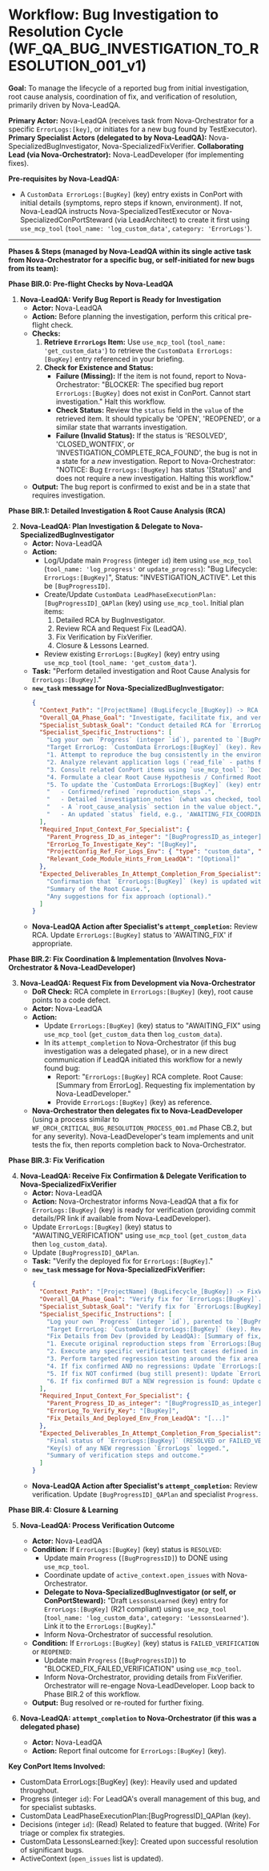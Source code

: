 # Workflow: Bug Investigation to Resolution Cycle (WF_QA_BUG_INVESTIGATION_TO_RESOLUTION_001_v1)

**Goal:** To manage the lifecycle of a reported bug from initial investigation, root cause analysis, coordination of fix, and verification of resolution, primarily driven by Nova-LeadQA.

**Primary Actor:** Nova-LeadQA (receives task from Nova-Orchestrator for a specific `ErrorLogs:[key]`, or initiates for a new bug found by TestExecutor).
**Primary Specialist Actors (delegated to by Nova-LeadQA):** Nova-SpecializedBugInvestigator, Nova-SpecializedFixVerifier.
**Collaborating Lead (via Nova-Orchestrator):** Nova-LeadDeveloper (for implementing fixes).

**Pre-requisites by Nova-LeadQA:**
- A `CustomData ErrorLogs:[BugKey]` (key) entry exists in ConPort with initial details (symptoms, repro steps if known, environment). If not, Nova-LeadQA instructs Nova-SpecializedTestExecutor or Nova-SpecializedConPortSteward (via LeadArchitect) to create it first using `use_mcp_tool` (`tool_name: 'log_custom_data'`, `category: 'ErrorLogs'`).

---

**Phases & Steps (managed by Nova-LeadQA within its single active task from Nova-Orchestrator for a specific bug, or self-initiated for new bugs from its team):**

**Phase BIR.0: Pre-flight Checks by Nova-LeadQA**

1.  **Nova-LeadQA: Verify Bug Report is Ready for Investigation**
    *   **Actor:** Nova-LeadQA
    *   **Action:** Before planning the investigation, perform this critical pre-flight check.
    *   **Checks:**
        1.  **Retrieve `ErrorLogs` Item:** Use `use_mcp_tool` (`tool_name: 'get_custom_data'`) to retrieve the `CustomData ErrorLogs:[BugKey]` entry referenced in your briefing.
        2.  **Check for Existence and Status:**
            - **Failure (Missing):** If the item is not found, report to Nova-Orchestrator: "BLOCKER: The specified bug report `ErrorLogs:[BugKey]` does not exist in ConPort. Cannot start investigation." Halt this workflow.
            - **Check Status:** Review the `status` field in the `value` of the retrieved item. It should typically be 'OPEN', 'REOPENED', or a similar state that warrants investigation.
            - **Failure (Invalid Status):** If the status is 'RESOLVED', 'CLOSED_WONTFIX', or 'INVESTIGATION_COMPLETE_RCA_FOUND', the bug is not in a state for a *new* investigation. Report to Nova-Orchestrator: "NOTICE: Bug `ErrorLogs:[BugKey]` has status '[Status]' and does not require a new investigation. Halting this workflow."
    *   **Output:** The bug report is confirmed to exist and be in a state that requires investigation.

**Phase BIR.1: Detailed Investigation & Root Cause Analysis (RCA)**

2.  **Nova-LeadQA: Plan Investigation & Delegate to Nova-SpecializedBugInvestigator**
    *   **Actor:** Nova-LeadQA
    *   **Action:**
        *   Log/Update main `Progress` (integer `id`) item using `use_mcp_tool` (`tool_name: 'log_progress'` or `update_progress`): "Bug Lifecycle: `ErrorLogs:[BugKey]`", Status: "INVESTIGATION_ACTIVE". Let this be `[BugProgressID]`.
        *   Create/Update `CustomData LeadPhaseExecutionPlan:[BugProgressID]_QAPlan` (key) using `use_mcp_tool`. Initial plan items:
            1.  Detailed RCA by BugInvestigator.
            2.  Review RCA and Request Fix (LeadQA).
            3.  Fix Verification by FixVerifier.
            4.  Closure & Lessons Learned.
        *   Review existing `ErrorLogs:[BugKey]` (key) entry using `use_mcp_tool` (`tool_name: 'get_custom_data'`).
    *   **Task:** "Perform detailed investigation and Root Cause Analysis for `ErrorLogs:[BugKey]`."
    *   **`new_task` message for Nova-SpecializedBugInvestigator:**
        ```json
        {
          "Context_Path": "[ProjectName] (BugLifecycle_[BugKey]) -> RCA (BugInvestigator)",
          "Overall_QA_Phase_Goal": "Investigate, facilitate fix, and verify `ErrorLogs:[BugKey]`.",
          "Specialist_Subtask_Goal": "Conduct detailed RCA for `ErrorLogs:[BugKey]` ([Symptom_From_ErrorLog]).",
          "Specialist_Specific_Instructions": [
            "Log your own `Progress` (integer `id`), parented to `[BugProgressID_as_integer]`, using `use_mcp_tool` (`tool_name: 'log_progress'`, `arguments: {\"workspace_id\": \"ACTUAL_WORKSPACE_ID\", \"status\": \"IN_PROGRESS\", \"description\": \"Subtask: RCA for ErrorLogs:[BugKey]\", \"parent_id\": [BugProgressID_as_integer]} `).",
            "Target ErrorLog: `CustomData ErrorLogs:[BugKey]` (key). Review all current details using `use_mcp_tool` (`tool_name: 'get_custom_data'`, `arguments: {\"workspace_id\": \"ACTUAL_WORKSPACE_ID\", \"category\": \"ErrorLogs\", \"key\": \"[BugKey]\"}`).",
            "1. Attempt to reproduce the bug consistently in the environment specified in the ErrorLog or `ProjectConfig:ActiveConfig.testing.regression_env_url`.",
            "2. Analyze relevant application logs (`read_file` - paths from `ProjectConfig:ActiveConfig.logging.paths` or ErrorLog), system logs, and if necessary, inspect related source code (read-only using `search_files`, `list_code_definition_names`) to identify failure points.",
            "3. Consult related ConPort items using `use_mcp_tool`: `Decisions` (integer `id`), `SystemArchitecture` (key), `APIEndpoints` (key), recent `Progress` (integer `id`) on related features that might have introduced the bug (use `get_linked_items` on ErrorLog or related features if links exist).",
            "4. Formulate a clear Root Cause Hypothesis / Confirmed Root Cause.",
            "5. To update the `CustomData ErrorLogs:[BugKey]` (key) entry: First use `get_custom_data` to retrieve the current object. Then, create a new JSON object by modifying the retrieved value. Finally, use `log_custom_data` to overwrite the entry with your updated object. The `arguments` for the `log_custom_data` call must be: `{\"workspace_id\": \"ACTUAL_WORKSPACE_ID\", \"category\": \"ErrorLogs\", \"key\": \"[BugKey]\", \"value\": { /* your_complete_updated_R20_object */ }}`. The updated object MUST include:",
            "   - Confirmed/refined `reproduction_steps`.",
            "   - Detailed `investigation_notes` (what was checked, tools used, findings).",
            "   - A `root_cause_analysis` section in the value object.",
            "   - An updated `status` field, e.g., 'AWAITING_FIX_COORDINATION' or 'INVESTIGATION_BLOCKED_NEED_MORE_INFO'."
          ],
          "Required_Input_Context_For_Specialist": {
            "Parent_Progress_ID_as_integer": "[BugProgressID_as_integer]",
            "ErrorLog_To_Investigate_Key": "[BugKey]",
            "ProjectConfig_Ref_For_Logs_Env": { "type": "custom_data", "category": "ProjectConfig", "key": "ActiveConfig", "fields_needed": ["logging", "testing"] },
            "Relevant_Code_Module_Hints_From_LeadQA": "[Optional]"
          },
          "Expected_Deliverables_In_Attempt_Completion_From_Specialist": [
            "Confirmation that `ErrorLogs:[BugKey]` (key) is updated with RCA.",
            "Summary of the Root Cause.",
            "Any suggestions for fix approach (optional)."
          ]
        }
        ```
    *   **Nova-LeadQA Action after Specialist's `attempt_completion`:** Review RCA. Update `ErrorLogs:[BugKey]` status to 'AWAITING_FIX' if appropriate.

**Phase BIR.2: Fix Coordination & Implementation (Involves Nova-Orchestrator & Nova-LeadDeveloper)**

3.  **Nova-LeadQA: Request Fix from Development via Nova-Orchestrator**
    *   **DoR Check:** RCA complete in `ErrorLogs:[BugKey]` (key), root cause points to a code defect.
    *   **Actor:** Nova-LeadQA
    *   **Action:**
        *   Update `ErrorLogs:[BugKey]` (key) status to "AWAITING_FIX" using `use_mcp_tool` (`get_custom_data` then `log_custom_data`).
        *   In its `attempt_completion` to Nova-Orchestrator (if this bug investigation was a delegated phase), or in a new direct communication if LeadQA initiated this workflow for a newly found bug:
            *   Report: "`ErrorLogs:[BugKey]` RCA complete. Root Cause: [Summary from ErrorLog]. Requesting fix implementation by Nova-LeadDeveloper."
            *   Provide `ErrorLogs:[BugKey]` (key) as reference.
    *   **Nova-Orchestrator then delegates fix to Nova-LeadDeveloper** (using a process similar to `WF_ORCH_CRITICAL_BUG_RESOLUTION_PROCESS_001.md` Phase CB.2, but for any severity). Nova-LeadDeveloper's team implements and unit tests the fix, then reports completion back to Nova-Orchestrator.

**Phase BIR.3: Fix Verification**

4.  **Nova-LeadQA: Receive Fix Confirmation & Delegate Verification to Nova-SpecializedFixVerifier**
    *   **Actor:** Nova-LeadQA
    *   **Action:** Nova-Orchestrator informs Nova-LeadQA that a fix for `ErrorLogs:[BugKey]` (key) is ready for verification (providing commit details/PR link if available from Nova-LeadDeveloper).
    *   Update `ErrorLogs:[BugKey]` (key) status to "AWAITING_VERIFICATION" using `use_mcp_tool` (`get_custom_data` then `log_custom_data`).
    *   Update `[BugProgressID]_QAPlan`.
    *   **Task:** "Verify the deployed fix for `ErrorLogs:[BugKey]`."
    *   **`new_task` message for Nova-SpecializedFixVerifier:**
        ```json
        {
          "Context_Path": "[ProjectName] (BugLifecycle_[BugKey]) -> FixVerification (FixVerifier)",
          "Overall_QA_Phase_Goal": "Verify fix for `ErrorLogs:[BugKey]`.",
          "Specialist_Subtask_Goal": "Verify fix for `ErrorLogs:[BugKey]` ([Symptom_From_ErrorLog]).",
          "Specialist_Specific_Instructions": [
            "Log your own `Progress` (integer `id`), parented to `[BugProgressID_as_integer]`, using `use_mcp_tool` (`tool_name: 'log_progress'`).",
            "Target ErrorLog: `CustomData ErrorLogs:[BugKey]` (key). Review original issue and RCA using `use_mcp_tool` (`tool_name: 'get_custom_data'`).",
            "Fix Details from Dev (provided by LeadQA): [Summary of fix, commit ID, deployed environment info].",
            "1. Execute original reproduction steps from `ErrorLogs:[BugKey]`. Confirm issue is GONE.",
            "2. Execute any specific verification test cases defined in the `ErrorLogs` (key) or related `TestPlans` (key).",
            "3. Perform targeted regression testing around the fix area to check for new issues.",
            "4. If fix confirmed AND no regressions: Update `ErrorLogs:[BugKey]` (key). First `get_custom_data`, then `log_custom_data` with a new value object where `status` is `RESOLVED` and you've added detailed `verification_notes` (what was tested, build version).",
            "5. If fix NOT confirmed (bug still present): Update `ErrorLogs:[BugKey]` (key) status to `FAILED_VERIFICATION` (or `REOPENED`) using the `get`/`log` pattern, adding detailed failure notes.",
            "6. If fix confirmed BUT a NEW regression is found: Update original `ErrorLogs:[BugKey]` status to `RESOLVED` with notes about the regression. Then, log the NEW regression as a separate `CustomData ErrorLogs:[new_key]` entry (R20 compliant, including `source_task_id` as your current `Progress` ID string) using `use_mcp_tool` (`tool_name: 'log_custom_data'`)."
          ],
          "Required_Input_Context_For_Specialist": {
            "Parent_Progress_ID_as_integer": "[BugProgressID_as_integer]",
            "ErrorLog_To_Verify_Key": "[BugKey]",
            "Fix_Details_And_Deployed_Env_From_LeadQA": "[...]"
          },
          "Expected_Deliverables_In_Attempt_Completion_From_Specialist": [
            "Final status of `ErrorLogs:[BugKey]` (RESOLVED or FAILED_VERIFICATION/REOPENED).",
            "Key(s) of any NEW regression `ErrorLogs` logged.",
            "Summary of verification steps and outcome."
          ]
        }
        ```
    *   **Nova-LeadQA Action after Specialist's `attempt_completion`:** Review verification. Update `[BugProgressID]_QAPlan` and specialist `Progress`.

**Phase BIR.4: Closure & Learning**

5.  **Nova-LeadQA: Process Verification Outcome**
    *   **Actor:** Nova-LeadQA
    *   **Condition:** If `ErrorLogs:[BugKey]` (key) status is `RESOLVED`:
        *   Update main `Progress` (`[BugProgressID]`) to DONE using `use_mcp_tool`.
        *   Coordinate update of `active_context.open_issues` with Nova-Orchestrator.
        *   **Delegate to Nova-SpecializedBugInvestigator (or self, or ConPortSteward):** "Draft `LessonsLearned` (key) entry for `ErrorLogs:[BugKey]` (R21 compliant) using `use_mcp_tool` (`tool_name: 'log_custom_data'`, `category: 'LessonsLearned'`). Link it to the `ErrorLogs:[BugKey]`."
        *   Inform Nova-Orchestrator of successful resolution.
    *   **Condition:** If `ErrorLogs:[BugKey]` (key) status is `FAILED_VERIFICATION` or `REOPENED`:
        *   Update main `Progress` (`[BugProgressID]`) to "BLOCKED_FIX_FAILED_VERIFICATION" using `use_mcp_tool`.
        *   Inform Nova-Orchestrator, providing details from FixVerifier. Orchestrator will re-engage Nova-LeadDeveloper. Loop back to Phase BIR.2 of this workflow.
    *   **Output:** Bug resolved or re-routed for further fixing.

6.  **Nova-LeadQA: `attempt_completion` to Nova-Orchestrator (if this was a delegated phase)**
    *   **Actor:** Nova-LeadQA
    *   **Action:** Report final outcome for `ErrorLogs:[BugKey]` (key).

**Key ConPort Items Involved:**
- CustomData ErrorLogs:[BugKey] (key): Heavily used and updated throughout.
- Progress (integer `id`): For LeadQA's overall management of this bug, and for specialist subtasks.
- CustomData LeadPhaseExecutionPlan:[BugProgressID]_QAPlan (key).
- Decisions (integer `id`): (Read) Related to feature that bugged. (Write) For triage or complex fix strategies.
- CustomData LessonsLearned:[key]: Created upon successful resolution of significant bugs.
- ActiveContext (`open_issues` list is updated).